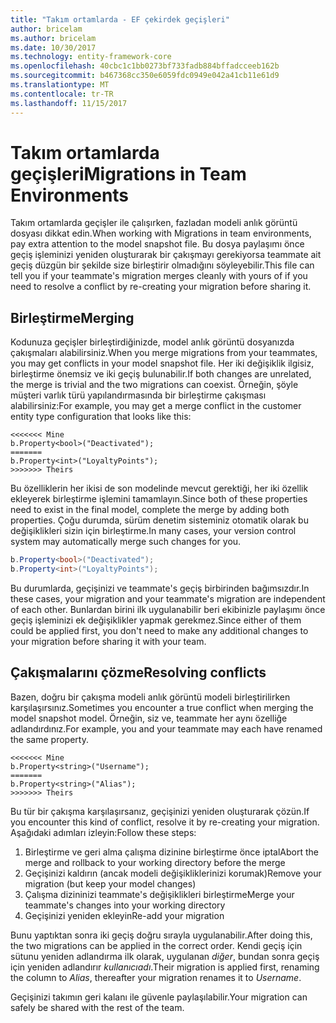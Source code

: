 ```yaml
---
title: "Takım ortamlarda - EF çekirdek geçişleri"
author: bricelam
ms.author: bricelam
ms.date: 10/30/2017
ms.technology: entity-framework-core
ms.openlocfilehash: 40cbc1c1bb0273bf733fadb884bffadcceeb162b
ms.sourcegitcommit: b467368cc350e6059fdc0949e042a41cb11e61d9
ms.translationtype: MT
ms.contentlocale: tr-TR
ms.lasthandoff: 11/15/2017
---
```

<a name="migrations-in-team-environments"></a><span data-ttu-id="5f2fb-102">Takım ortamlarda geçişleri</span><span class="sxs-lookup"><span data-stu-id="5f2fb-102">Migrations in Team Environments</span></span>
===============================
<span data-ttu-id="5f2fb-103">Takım ortamlarda geçişler ile çalışırken, fazladan modeli anlık görüntü dosyası dikkat edin.</span><span class="sxs-lookup"><span data-stu-id="5f2fb-103">When working with Migrations in team environments, pay extra attention to the model snapshot file.</span></span> <span data-ttu-id="5f2fb-104">Bu dosya paylaşımı önce geçiş işleminizi yeniden oluşturarak bir çakışmayı gerekiyorsa teammate ait geçiş düzgün bir şekilde size birleştirir olmadığını söyleyebilir.</span><span class="sxs-lookup"><span data-stu-id="5f2fb-104">This file can tell you if your teammate's migration merges cleanly with yours of if you need to resolve a conflict by re-creating your migration before sharing it.</span></span>

<a name="merging"></a><span data-ttu-id="5f2fb-105">Birleştirme</span><span class="sxs-lookup"><span data-stu-id="5f2fb-105">Merging</span></span>
-------
<span data-ttu-id="5f2fb-106">Kodunuza geçişler birleştirdiğinizde, model anlık görüntü dosyanızda çakışmaları alabilirsiniz.</span><span class="sxs-lookup"><span data-stu-id="5f2fb-106">When you merge migrations from your teammates, you may get conflicts in your model snapshot file.</span></span> <span data-ttu-id="5f2fb-107">Her iki değişiklik ilgisiz, birleştirme önemsiz ve iki geçiş bulunabilir.</span><span class="sxs-lookup"><span data-stu-id="5f2fb-107">If both changes are unrelated, the merge is trivial and the two migrations can coexist.</span></span> <span data-ttu-id="5f2fb-108">Örneğin, şöyle müşteri varlık türü yapılandırmasında bir birleştirme çakışması alabilirsiniz:</span><span class="sxs-lookup"><span data-stu-id="5f2fb-108">For example, you may get a merge conflict in the customer entity type configuration that looks like this:</span></span>

    <<<<<<< Mine
    b.Property<bool>("Deactivated");
    =======
    b.Property<int>("LoyaltyPoints");
    >>>>>>> Theirs

<span data-ttu-id="5f2fb-109">Bu özelliklerin her ikisi de son modelinde mevcut gerektiği, her iki özellik ekleyerek birleştirme işlemini tamamlayın.</span><span class="sxs-lookup"><span data-stu-id="5f2fb-109">Since both of these properties need to exist in the final model, complete the merge by adding both properties.</span></span> <span data-ttu-id="5f2fb-110">Çoğu durumda, sürüm denetim sisteminiz otomatik olarak bu değişiklikleri sizin için birleştirme.</span><span class="sxs-lookup"><span data-stu-id="5f2fb-110">In many cases, your version control system may automatically merge such changes for you.</span></span>

``` csharp
b.Property<bool>("Deactivated");
b.Property<int>("LoyaltyPoints");
```

<span data-ttu-id="5f2fb-111">Bu durumlarda, geçişinizi ve teammate's geçiş birbirinden bağımsızdır.</span><span class="sxs-lookup"><span data-stu-id="5f2fb-111">In these cases, your migration and your teammate's migration are independent of each other.</span></span> <span data-ttu-id="5f2fb-112">Bunlardan birini ilk uygulanabilir beri ekibinizle paylaşımı önce geçiş işleminizi ek değişiklikler yapmak gerekmez.</span><span class="sxs-lookup"><span data-stu-id="5f2fb-112">Since either of them could be applied first, you don't need to make any additional changes to your migration before sharing it with your team.</span></span>

<a name="resolving-conflicts"></a><span data-ttu-id="5f2fb-113">Çakışmalarını çözme</span><span class="sxs-lookup"><span data-stu-id="5f2fb-113">Resolving conflicts</span></span>
-------------------
<span data-ttu-id="5f2fb-114">Bazen, doğru bir çakışma modeli anlık görüntü modeli birleştirilirken karşılaşırsınız.</span><span class="sxs-lookup"><span data-stu-id="5f2fb-114">Sometimes you encounter a true conflict when merging the model snapshot model.</span></span> <span data-ttu-id="5f2fb-115">Örneğin, siz ve, teammate her aynı özelliğe adlandırdınız.</span><span class="sxs-lookup"><span data-stu-id="5f2fb-115">For example, you and your teammate may each have renamed the same property.</span></span>

    <<<<<<< Mine
    b.Property<string>("Username");
    =======
    b.Property<string>("Alias");
    >>>>>>> Theirs

<span data-ttu-id="5f2fb-116">Bu tür bir çakışma karşılaşırsanız, geçişinizi yeniden oluşturarak çözün.</span><span class="sxs-lookup"><span data-stu-id="5f2fb-116">If you encounter this kind of conflict, resolve it by re-creating your migration.</span></span> <span data-ttu-id="5f2fb-117">Aşağıdaki adımları izleyin:</span><span class="sxs-lookup"><span data-stu-id="5f2fb-117">Follow these steps:</span></span>

1. <span data-ttu-id="5f2fb-118">Birleştirme ve geri alma çalışma dizinine birleştirme önce iptal</span><span class="sxs-lookup"><span data-stu-id="5f2fb-118">Abort the merge and rollback to your working directory before the merge</span></span>
2. <span data-ttu-id="5f2fb-119">Geçişinizi kaldırın (ancak modeli değişikliklerinizi korumak)</span><span class="sxs-lookup"><span data-stu-id="5f2fb-119">Remove your migration (but keep your model changes)</span></span>
3. <span data-ttu-id="5f2fb-120">Çalışma dizininizi teammate's değişiklikleri birleştirme</span><span class="sxs-lookup"><span data-stu-id="5f2fb-120">Merge your teammate's changes into your working directory</span></span>
4. <span data-ttu-id="5f2fb-121">Geçişinizi yeniden ekleyin</span><span class="sxs-lookup"><span data-stu-id="5f2fb-121">Re-add your migration</span></span>

<span data-ttu-id="5f2fb-122">Bunu yaptıktan sonra iki geçiş doğru sırayla uygulanabilir.</span><span class="sxs-lookup"><span data-stu-id="5f2fb-122">After doing this, the two migrations can be applied in the correct order.</span></span> <span data-ttu-id="5f2fb-123">Kendi geçiş için sütunu yeniden adlandırma ilk olarak, uygulanan *diğer*, bundan sonra geçiş için yeniden adlandırır *kullanıcıadı*.</span><span class="sxs-lookup"><span data-stu-id="5f2fb-123">Their migration is applied first, renaming the column to *Alias*, thereafter your migration renames it to *Username*.</span></span>

<span data-ttu-id="5f2fb-124">Geçişinizi takımın geri kalanı ile güvenle paylaşılabilir.</span><span class="sxs-lookup"><span data-stu-id="5f2fb-124">Your migration can safely be shared with the rest of the team.</span></span>
